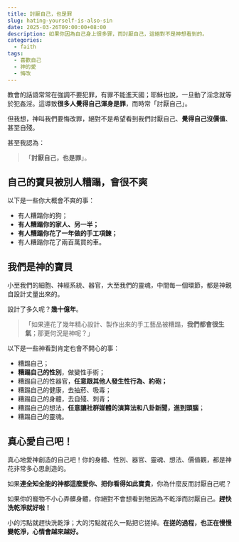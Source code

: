 ```yaml
---
title: 討厭自己，也是罪
slug: hating-yourself-is-also-sin
date: 2025-03-26T09:00:00+08:00
description: 如果你因為自己身上很多罪，而討厭自己，這絕對不是神想看到的。
categories:
  - faith
tags:
  - 喜歡自己
  - 神的愛
  - 悔改
---
```

教會的話語常常在強調不要犯罪，有罪不能進天國；耶穌也說，一旦動了淫念就等於犯姦淫。這導致**很多人覺得自己渾身是罪**，而時常「討厭自己」。

但我想，神叫我們要悔改罪，絕對不是希望看到我們討厭自己、**覺得自己沒價值**、甚至自殘。

甚至我認為：

> 「**討厭自己，也是罪**」。

## 自己的寶貝被別人糟蹋，會很不爽

以下是一些你大概會不爽的事：

* 有人糟蹋你的狗；
* **有人糟蹋你的家人、另一半；**
* **有人糟蹋你花了一年做的手工項鍊；**
* 有人糟蹋你花了兩百萬買的車。

## 我們是神的寶貝

小至我們的細胞、神經系統、器官，大至我們的靈魂，中間每一個環節，都是神親自設計丈量出來的。

設計了多久呢？**幾十億年**。

> 「如果連花了幾年精心設計、製作出來的手工藝品被糟蹋，**我們都會很生氣**；那更何況是神呢？」

以下是一些神看到肯定也會不開心的事：

* 糟蹋自己；
* **糟蹋自己的性別**，做變性手術；
* 糟蹋自己的性器官，**任意跟其他人發生性行為、約砲；**
* 糟蹋自己的健康，去抽菸、吸毒；
* 糟蹋自己的身體，去自殘、刺青；
* 糟蹋自己的想法，**任意讓社群媒體的演算法和八卦新聞，進到頭腦**；
* 糟蹋自己的靈魂。

## 真心愛自己吧！

真心地愛神創造的自己吧！你的身體、性別、器官、靈魂、想法、價值觀，都是神花非常多心思創造的。

如果**連全知全能的神都這麼愛你、把你看得如此寶貴**，你為什麼反而討厭自己呢？

如果你的寵物不小心弄髒身體，你絕對不會想看到牠因為不乾淨而討厭自己。**趕快洗乾淨就好啦！**

小的污點就趕快洗乾淨；大的污點就花久一點把它搓掉。**在搓的過程，也正在慢慢變乾淨，心情會越來越好。**